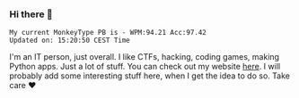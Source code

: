 ### Hi there 👋
<!-- PB START -->
```
My current MonkeyType PB is - WPM:94.21 Acc:97.42
Updated on: 15:20:50 CEST Time
```
<!-- PB END -->
I'm an IT person, just overall. I like CTFs, hacking, coding games, making Python apps. Just a lot of stuff.
You can check out my website [here](https://skill3472.github.io/).
I will probably add some interesting stuff here, when I get the idea to do so. Take care ❤️
